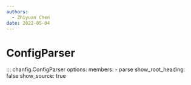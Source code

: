 ```yaml
---
authors:
  - Zhiyuan Chen
date: 2022-05-04
---
```


# ConfigParser

::: chanfig.ConfigParser
    options:
      members:
        - parse
      show_root_heading: false
      show_source: true
